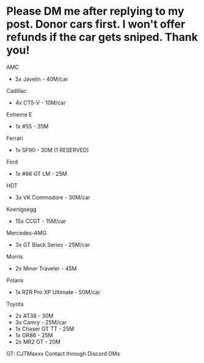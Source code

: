 # Please DM me after replying to my post. Donor cars first. I won't offer refunds if the car gets sniped. Thank you!
AMC
* 5x Javelin - 40M/car

Cadillac
* 4x CT5-V - 10M/car 

Extreme E
* 1x #55 - 35M

Ferrari
* 1x SF90  - 30M (1 RESERVED)

Ford
* 1x #66 GT LM - 25M

HDT
* 3x VK Commodore - 30M/car

Koenigsegg
* 15x CCGT - 15M/car

Mercedes-AMG
* 3x GT Black Series - 25M/car
  
Morris
* 2x Minor Traveler - 45M

Polaris
* 1x RZR Pro XP Ultimate - 50M/car

Toyota
* 2x AT38 - 30M
* 3x Camry - 25M/car
* 1x Chaser GT TT - 25M
* 1x GR86 - 25M
* 2x MR2 GT - 20M

GT: CJTMaxxx
Contact through Discord DMs